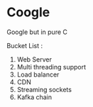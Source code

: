 # Coogle
Google but in pure C


Bucket List :

1. Web Server
2. Multi threading support
3. Load balancer
4. CDN
5. Streaming sockets
6. Kafka chain
